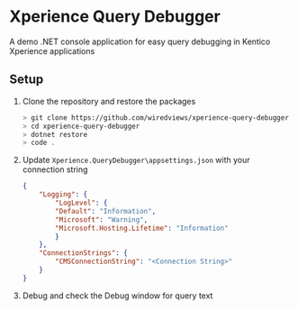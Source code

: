 # Xperience Query Debugger

A demo .NET console application for easy query debugging in Kentico Xperience applications

## Setup

1. Clone the repository and restore the packages

    ```bash
    > git clone https://github.com/wiredviews/xperience-query-debugger
    > cd xperience-query-debugger
    > dotnet restore
    > code .
    ```

1. Update `Xperience.QueryDebugger\appsettings.json` with your connection string

    ```json
    {
        "Logging": {
            "LogLevel": {
            "Default": "Information",
            "Microsoft": "Warning",
            "Microsoft.Hosting.Lifetime": "Information"
            }
        },
        "ConnectionStrings": {
            "CMSConnectionString": "<Connection String>"
        }
    }
    ```

1. Debug and check the Debug window for query text
